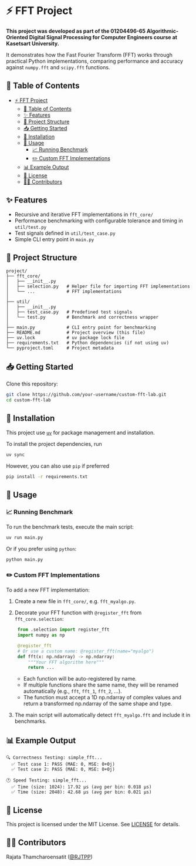 # ⚡ FFT Project

**This project was developed as part of the 01204496-65 Algorithmic-Oriented Digital Signal Processing for Computer Engineers course at Kasetsart University.**

 It demonstrates how the Fast Fourier Transform (FFT) works through practical Python implementations, comparing performance and accuracy against `numpy.fft` and `scipy.fft` functions.

## 📜 Table of Contents

- [⚡ FFT Project](#-fft-project)
  - [📜 Table of Contents](#-table-of-contents)
  - [✨ Features](#-features)
  - [📂 Project Structure](#-project-structure)
  - [📥 Getting Started](#-getting-started)
  - [🔧 Installation](#-installation)
  - [🚀 Usage](#-usage)
    - [📈 Running Benchmark](#-running-benchmark)
    - [✏️ Custom FFT Implementations](#️-custom-fft-implementations)
  - [📊 Example Output](#-example-output)
  - [📄 License](#-license)
  - [🧑‍💻 Contributors](#-contributors)


## ✨ Features

* Recursive and iterative FFT implementations in `fft_core/`
* Performance benchmarking with configurable tolerance and timing in `util/test.py`
* Test signals defined in `util/test_case.py`
* Simple CLI entry point in `main.py`



## 📂 Project Structure

```
project/
├── fft_core/
│   ├── __init__.py
│   ├── selection.py   # Helper file for importing FFT implementations
│   └── ...            # FFT implementations
│
├── util/
│   ├── __init__.py
│   ├── test_case.py   # Predefined test signals
│   └── test.py        # Benchmark and correctness wrapper
│
├── main.py            # CLI entry point for benchmarking
├── README.md          # Project overview (this file)
├── uv.lock            # uv package lock file
├── requirements.txt   # Python dependencies (if not using uv)
└── pyproject.toml     # Project metadata
```

## 📥 Getting Started

Clone this repository:

```bash
git clone https://github.com/your-username/custom-fft-lab.git
cd custom-fft-lab
```


## 🔧 Installation

This project use [`uv`](https://github.com/astral-sh/uv) for package management and installation.

To install the project dependencies, run

```bash
uv sync
```

However, you can also use `pip` if preferred

```bash
pip install -r requirements.txt
```


## 🚀 Usage

### 📈 Running Benchmark

To run the benchmark tests, execute the main script:

```bash
uv run main.py
```

Or if you prefer using `python`:

```bash
python main.py
```


### ✏️ Custom FFT Implementations

To add a new FFT implementation:

1. Create a new file in `fft_core/`, e.g. `fft_myalgo.py`.
2. Decorate your FFT function with `@register_fft` from `fft_core.selection`:
   ```python
    from .selection import register_fft
    import numpy as np

    @register_fft
    # Or use a custom name: @register_fft(name="myalgo")
    def fft(x: np.ndarray) -> np.ndarray:
        """Your FFT algorithm here"""
        return ...
   ```
    - Each function will be auto-registered by name.
    - If multiple functions share the same name, they will be renamed automatically (e.g., `fft`, `fft_1`, `fft_2`, …).
    - The function must accept a 1D np.ndarray of complex values and return a transformed np.ndarray of the same shape and type.

3. The main script will automatically detect `fft_myalgo.fft` and include it in benchmarks.


## 📊 Example Output

```
🔍 Correctness Testing: simple_fft...
  ✅ Test case 1: PASS (MAE: 0, MSE: 0+0j)
  ✅ Test case 2: PASS (MAE: 0, MSE: 0+0j)

🕐 Speed Testing: simple_fft...
  ✅ Time (size: 1024): 17.92 µs (avg per bin: 0.018 µs)
  ✅ Time (size: 2048): 42.68 µs (avg per bin: 0.021 µs)
```


## 📄 License

This project is licensed under the MIT License. See [LICENSE](LICENSE) for details.

## 🧑‍💻 Contributors

Rajata Thamcharoensatit ([@RJTPP](https://github.com/RJTPP))
